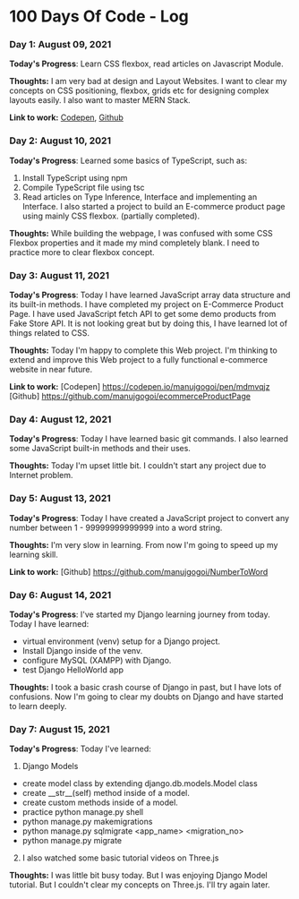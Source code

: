 # 100 Days Of Code - Log

### Day 1: August 09, 2021

**Today's Progress**: Learn CSS flexbox, read articles on Javascript Module.

**Thoughts:** I am very bad at design and Layout Websites. I want to clear my concepts on CSS positioning, flexbox, grids etc for designing complex layouts easily. I also want to master MERN Stack.

**Link to work:** [Codepen](https://codepen.io/manujgogoi/pen/zYwyrJe), [Github](https://github.com/manujgogoi/)

### Day 2: August 10, 2021

**Today's Progress**: Learned some basics of TypeScript, such as:
1. Install TypeScript using npm
2. Compile TypeScript file using tsc
3. Read articles on Type Inference, Interface and implementing an Interface.
I also started a project to build an E-commerce product page using mainly CSS flexbox. (partially completed).

**Thoughts:** While building the webpage, I was confused with some CSS Flexbox properties and it made my mind completely blank. I need to practice more to clear flexbox concept.

### Day 3: August 11, 2021

**Today's Progress**: Today I have learned JavaScript array data structure and its built-in methods. 
I have completed my project on E-Commerce Product Page. I have used JavaScript fetch API to get some demo products from Fake Store API.
It is not looking great but by doing this, I have learned lot of things related to CSS.

**Thoughts:** Today I'm happy to complete this Web project. I'm thinking to extend and improve this Web project to a fully functional e-commerce website in near future.

**Link to work:**
[Codepen] https://codepen.io/manujgogoi/pen/mdmvqjz
[Github] https://github.com/manujgogoi/ecommerceProductPage

### Day 4: August 12, 2021

**Today's Progress**: Today I have learned basic git commands. I also learned some JavaScript built-in methods and their uses.

**Thoughts:** Today I'm upset little bit. I couldn't start any project due to Internet problem. 

### Day 5: August 13, 2021

**Today's Progress**: Today I have created a JavaScript project to convert any number between 1 - 99999999999999 into a word string.

**Thoughts:** I'm very slow in learning. From now I'm going to speed up my learning skill.

**Link to work:**
[Github] https://github.com/manujgogoi/NumberToWord

### Day 6: August 14, 2021

**Today's Progress**: I've started my Django learning journey from today. Today I have learned:
* virtual environment (venv) setup for a Django project.
* Install Django inside of the venv.
* configure MySQL (XAMPP) with Django.
* test Django HelloWorld app

**Thoughts:** I took a basic crash course of Django in past, but I have lots of confusions. Now I'm going to clear my doubts on Django and have started to learn deeply.

### Day 7: August 15, 2021

**Today's Progress**: Today I've learned:

1. Django Models
* create model class by extending django.db.models.Model class
* create &#95;&#95;str&#95;&#95;(self) method inside of a model.
* create custom methods inside of a model.
* practice python manage.py shell
* python manage.py makemigrations
* python manage.py sqlmigrate <app_name> <migration_no>
* python manage.py migrate

2. I also watched some basic tutorial videos on Three.js

**Thoughts:** I was little bit busy today. But I was enjoying Django Model tutorial. But I couldn't clear my concepts on Three.js. I'll try again later.
